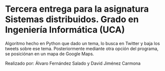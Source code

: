 # Tercera entrega para la asignatura Sistemas distribuidos. Grado en Ingeniería Informática (UCA)

Algoritmo hecho en Python que dado un tema, lo busca en Twitter y baja los tweets sobre ese tema.
Posteriormente mediante otra opción del programa, se posiciónan en un mapa de Google Maps.

Realizado por:
Álvaro Fernández Salado y
David Jiménez Carmona
